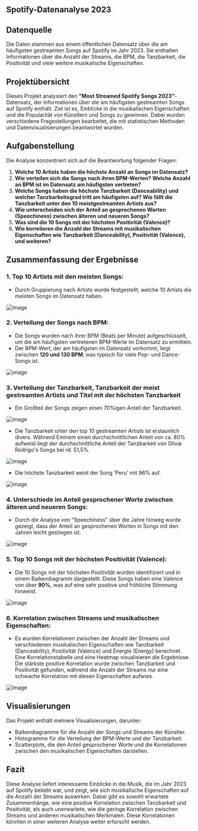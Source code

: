 ## Spotify-Datenanalyse 2023

## Datenquelle

Die Daten stammen aus einem öffentlichen Datensatz über die am häufigsten gestreamten Songs auf Spotify im Jahr 2023. Sie enthalten Informationen über die Anzahl der Streams, die BPM, die Tanzbarkeit, die Positivität und viele weitere musikalische Eigenschaften.
## Projektübersicht

Dieses Projekt analysiert den **"Most Streamed Spotify Songs 2023"**-Datensatz, der Informationen über die am häufigsten gestreamten Songs auf Spotify enthält. Ziel ist es, Einblicke in die musikalischen Eigenschaften und die Popularität von Künstlern und Songs zu gewinnen. Dabei wurden verschiedene Fragestellungen bearbeitet, die mit statistischen Methoden und Datenvisualisierungen beantwortet wurden.

## Aufgabenstellung

Die Analyse konzentriert sich auf die Beantwortung folgender Fragen:

1. **Welche 10 Artists haben die höchste Anzahl an Songs im Datensatz?**
2. **Wie verteilen sich die Songs nach ihren BPM-Werten? Welche Anzahl an BPM ist im Datensatz am häufigsten vertreten?**
3. **Welche Songs haben die höchste Tanzbarkeit (Danceability) und welcher Tanzbarkeitsgrad tritt am häufigsten auf? Wie fällt die Tanzbarkeit unter den 10 meistgestreamten Artists aus?**
4. **Wie unterscheiden sich der Anteil an gesprochenen Worten (Speechiness) zwischen älteren und neueren Songs?**
5. **Was sind die 10 Songs mit der höchsten Positivität (Valence)?**
6. **Wie korrelieren die Anzahl der Streams mit musikalischen Eigenschaften wie Tanzbarkeit (Danceability), Positivität (Valence), und weiteren?**

## Zusammenfassung der Ergebnisse

### 1. **Top 10 Artists mit den meisten Songs:**
   - Durch Gruppierung nach Artists wurde festgestellt, welche 10 Artists die meisten Songs im Datensatz haben.

![image](https://github.com/user-attachments/assets/fee339e3-33dd-442c-b22e-782ac3942cef)

### 2. **Verteilung der Songs nach BPM:**
   - Die Songs wurden nach ihrer BPM (Beats per Minute) aufgeschlüsselt, um die am häufigsten vertretenen BPM-Werte im Datensatz zu ermitteln.
   - Der BPM-Wert, der am häufigsten im Datensatz vorkommt, liegt zwischen **120 und 130 BPM**, was typisch für viele Pop- und Dance-Songs ist.

![image](https://github.com/user-attachments/assets/280009af-7cf3-48c6-a337-3174e90414ac)

### 3. **Verteilung der Tanzbarkeit, Tanzbarkeit der meist gestreamten Artists und Titel mit der höchsten Tanzbarkeit**
   - Ein Großteil der Songs zeigen einen 70%igen Anteil der Tanzbarkeit.

![image](https://github.com/user-attachments/assets/f825298f-b2c9-44d9-9b84-261c0fd86b35)
     
   - Die Tanzbarkeit unter den top 10 gestreamten Artists ist erstaunlich divers. Während Eminem einen durchschnittlichen Anteil von ca. 80% aufweist liegt der durchschnittliche Anteil der Tanzbarkeit von Olivia Rodrigo's Songs bei rd. 51,5%.

![image](https://github.com/user-attachments/assets/83180dba-c5c8-43d8-8101-1f339e7c0ee7)

- Die höchste Tanzbarkeit weist der Song 'Peru' mit 96% auf.

![image](https://github.com/user-attachments/assets/fd335e50-67b7-4b75-a56a-d28e7e720a58)

### 4. **Unterschiede im Anteil gesprochener Worte zwischen älteren und neueren Songs:**
   - Durch die Analyse von "Speechiness" über die Jahre hinweg wurde gezeigt, dass der Anteil an gesprochenen Worten in Songs mit den Jahren leicht gestiegen ist.

![image](https://github.com/user-attachments/assets/47896c85-b4d6-449f-82ca-c5163f0bd979)

### 5. **Top 10 Songs mit der höchsten Positivität (Valence):**
   - Die 10 Songs mit der höchsten Positivität wurden identifiziert und in einem Balkendiagramm dargestellt. Diese Songs haben eine Valence von über **90%**, was auf eine sehr positive und fröhliche Stimmung hinweist.

![image](https://github.com/user-attachments/assets/078cf655-c486-4ccf-b3b3-da2d6a29baba)

### 6. **Korrelation zwischen Streams und musikalischen Eigenschaften:**
   - Es wurden Korrelationen zwischen der Anzahl der Streams und verschiedenen musikalischen Eigenschaften wie Tanzbarkeit (Danceability), Positivität (Valence) und Energie (Energy) berechnet. Eine Korrelationstabelle und eine Heatmap visualisieren die Ergebnisse. Die stärkste positive Korrelation wurde zwischen Tanzbarkeit und Positivität gefunden, während die Anzahl der Streams nur eine schwache Korrelation mit diesen Eigenschaften aufwies.

![image](https://github.com/user-attachments/assets/67deb6d8-4954-4cf0-8153-b05410247121)

## Visualisierungen

Das Projekt enthält mehrere Visualisierungen, darunter:
- Balkendiagramme für die Anzahl der Songs und Streams der Künstler.
- Histogramme für die Verteilung der BPM-Werte und der Tanzbarkeit.
- Scatterplots, die den Anteil gesprochener Worte und die Korrelationen zwischen den musikalischen Eigenschaften darstellen.

## Fazit

Diese Analyse liefert interessante Einblicke in die Musik, die im Jahr 2023 auf Spotify beliebt war, und zeigt, wie sich musikalische Eigenschaften auf die Anzahl der Streams auswirken. Dabei gibt es sowohl erwartete Zusammenhänge, wie eine positive Korrelation zwischen Tanzbarkeit und Positivität, als auch unerwartete, wie die geringe Korrelation zwischen Streams und anderen musikalischen Merkmalen. Diese Korrelationen könnten in einer weiteren Analyse weiter erforscht werden.

